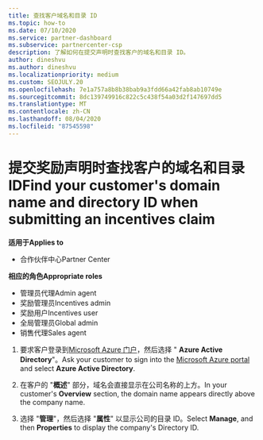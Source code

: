 ```yaml
---
title: 查找客户域名和目录 ID
ms.topic: how-to
ms.date: 07/10/2020
ms.service: partner-dashboard
ms.subservice: partnercenter-csp
description: 了解如何在提交声明时查找客户的域名和目录 ID。
author: dineshvu
ms.author: dineshvu
ms.localizationpriority: medium
ms.custom: SEOJULY.20
ms.openlocfilehash: 7e1a757a8b8b38bab9a3fdd66a42fab8ab10749e
ms.sourcegitcommit: 8dc139749916c822c5c438f54a03d2f147697dd5
ms.translationtype: MT
ms.contentlocale: zh-CN
ms.lasthandoff: 08/04/2020
ms.locfileid: "87545598"
---
```

# <a name="find-your-customers-domain-name-and-directory-id-when-submitting-an-incentives-claim"></a><span data-ttu-id="6accd-103">提交奖励声明时查找客户的域名和目录 ID</span><span class="sxs-lookup"><span data-stu-id="6accd-103">Find your customer's domain name and directory ID when submitting an incentives claim</span></span>

<span data-ttu-id="6accd-104">**适用于**</span><span class="sxs-lookup"><span data-stu-id="6accd-104">**Applies to**</span></span>

- <span data-ttu-id="6accd-105">合作伙伴中心</span><span class="sxs-lookup"><span data-stu-id="6accd-105">Partner Center</span></span>

<span data-ttu-id="6accd-106">**相应的角色**</span><span class="sxs-lookup"><span data-stu-id="6accd-106">**Appropriate roles**</span></span>

- <span data-ttu-id="6accd-107">管理员代理</span><span class="sxs-lookup"><span data-stu-id="6accd-107">Admin agent</span></span>
- <span data-ttu-id="6accd-108">奖励管理员</span><span class="sxs-lookup"><span data-stu-id="6accd-108">Incentives admin</span></span>
- <span data-ttu-id="6accd-109">奖励用户</span><span class="sxs-lookup"><span data-stu-id="6accd-109">Incentives user</span></span>
- <span data-ttu-id="6accd-110">全局管理员</span><span class="sxs-lookup"><span data-stu-id="6accd-110">Global admin</span></span>
- <span data-ttu-id="6accd-111">销售代理</span><span class="sxs-lookup"><span data-stu-id="6accd-111">Sales agent</span></span>

1. <span data-ttu-id="6accd-112">要求客户登录到[Microsoft Azure 门户](https://portal.azure.com/#home)，然后选择 " **Azure Active Directory**"。</span><span class="sxs-lookup"><span data-stu-id="6accd-112">Ask your customer to sign into the [Microsoft Azure portal](https://portal.azure.com/#home) and select **Azure Active Directory**.</span></span>

2. <span data-ttu-id="6accd-113">在客户的 "**概述**" 部分，域名会直接显示在公司名称的上方。</span><span class="sxs-lookup"><span data-stu-id="6accd-113">In your customer's **Overview** section, the domain name appears directly above the company name.</span></span>  

3. <span data-ttu-id="6accd-114">选择 "**管理**"，然后选择 "**属性**" 以显示公司的目录 ID。</span><span class="sxs-lookup"><span data-stu-id="6accd-114">Select **Manage**, and then **Properties** to display the company's Directory ID.</span></span>
